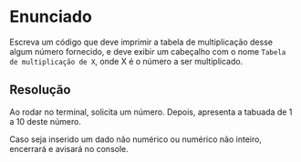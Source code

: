 # Enunciado

Escreva um código que deve imprimir a tabela de multiplicação desse algum número fornecido, e deve exibir um cabeçalho com o nome `Tabela de multiplicação de X`, onde X é o número a ser multiplicado.


## Resolução

Ao rodar no terminal, solicita um número. Depois, apresenta a tabuada de 1 a 10 deste número.

Caso seja inserido um dado não numérico ou numérico não inteiro, encerrará e avisará no console.
